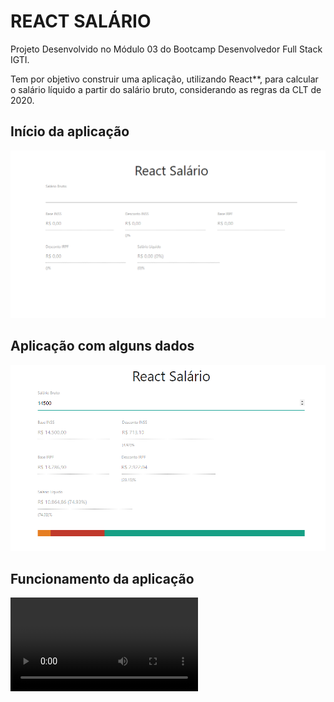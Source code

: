 # REACT SALÁRIO

<p>Projeto Desenvolvido no Módulo 03 do Bootcamp Desenvolvedor Full Stack IGTI.</p>  
<p>Tem por objetivo construir uma aplicação, utilizando React**, para calcular o salário líquido a partir do salário bruto, considerando as regras da CLT de 2020.</p>  

## Início da aplicação 
<img src="React_Salario_Inicial.png">

## Aplicação com alguns dados
<img src="React_Salario.png">

## Funcionamento da aplicação
<video src="React-Salario.mp4">